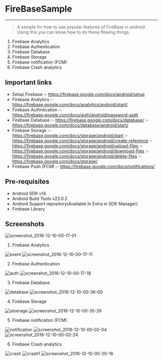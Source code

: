 # FireBaseSample
--------------
> A sample  for how to use popular features of FireBase in android.
Using this you can know how to do these flowing things.


1. Firebase Analytics
2. Firebase Authentication
3. Firebase Database
4. Firebase Storage
5. Firebase notification (FCM)
6. Firebase Crash analytics


Important links
--------------
- Setup Firebase :-  https://firebase.google.com/docs/android/setup
- Firebase Analytics :- https://firebase.google.com/docs/analytics/android/start/
- Firebase Authntication :- https://firebase.google.com/docs/auth/android/password-auth
- Firebase Database :- https://firebase.google.com/docs/database/
                  :- https://firebase.google.com/docs/database/android/start/                
- Firebase Storage :- https://firebase.google.com/docs/storage/android/start
                 :- https://firebase.google.com/docs/storage/android/create-reference
                 :- https://firebase.google.com/docs/storage/android/upload-files
                 :- https://firebase.google.com/docs/storage/android/download-files
                 :- https://firebase.google.com/docs/storage/android/delete-files
                 :- https://firebase.google.com/docs/storage/               
- Firebase Push (FCM) :-  https://firebase.google.com/docs/notifications/




Pre-requisites
--------------

- Android SDK v14
- Android Build Tools v23.0.2
- Android Support repository(Available In Extra in SDK Manager)
- Firebase Library 


Screenshots
--------------
![screenshot_2016-12-10-00-17-01](https://cloud.githubusercontent.com/assets/7554816/21061955/a07bb64e-be74-11e6-91d3-6f7e9af41d23.png)

1) Firebase Analytics

![event](https://cloud.githubusercontent.com/assets/7554816/21061951/a04312c6-be74-11e6-959c-2cf12fd729fb.png)
![screenshot_2016-12-10-00-17-11](https://cloud.githubusercontent.com/assets/7554816/21061956/a08cba66-be74-11e6-9051-b66f72412479.png)

2) Firebase Authentication

![auth](https://cloud.githubusercontent.com/assets/7554816/21061945/9fd5c2a2-be74-11e6-8afb-4677bdf63153.png)
![screenshot_2016-12-10-00-17-18](https://cloud.githubusercontent.com/assets/7554816/21061957/a092dff4-be74-11e6-950d-d55f2f6e7276.png)

3) Firebase Database

![database](https://cloud.githubusercontent.com/assets/7554816/21061950/a03976a8-be74-11e6-9854-ac89d5b4ab30.png)
![screenshot_2016-12-10-00-36-00](https://cloud.githubusercontent.com/assets/7554816/21061960/a0d7df0a-be74-11e6-9562-ea9414a99997.png)

4) Firebase Storage

![stoerage](https://cloud.githubusercontent.com/assets/7554816/21061961/a103e294-be74-11e6-920f-6e0aa81fef71.png)
![screenshot_2016-12-10-00-35-26](https://cloud.githubusercontent.com/assets/7554816/21061959/a0c1aed8-be74-11e6-90c4-732620973405.png)

5) Firebase notification (FCM)

![notification](https://cloud.githubusercontent.com/assets/7554816/21061952/a0436028-be74-11e6-8ba7-7ee3dd81ca90.png)
![screenshot_2016-12-10-00-02-04](https://cloud.githubusercontent.com/assets/7554816/21061953/a05659d0-be74-11e6-84e5-7a721dd70d99.png)
![screenshot_2016-12-10-00-02-24](https://cloud.githubusercontent.com/assets/7554816/21061954/a0721512-be74-11e6-85b7-d586e1a3f02b.png)

6) Firebase Crash analytics

![crash](https://cloud.githubusercontent.com/assets/7554816/21061948/a02750ae-be74-11e6-9258-85f4af02c45b.png)
![crash1](https://cloud.githubusercontent.com/assets/7554816/21061949/a0290570-be74-11e6-8e8f-dedcbefd7605.png)
![screenshot_2016-12-10-00-20-16](https://cloud.githubusercontent.com/assets/7554816/21061958/a0a522e0-be74-11e6-81a5-3a3f0b66f37b.png)












